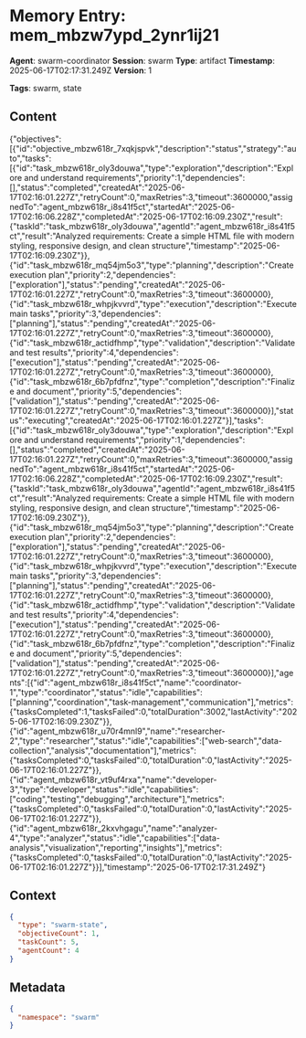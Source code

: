 # Memory Entry: mem_mbzw7ypd_2ynr1ij21

**Agent**: swarm-coordinator
**Session**: swarm
**Type**: artifact
**Timestamp**: 2025-06-17T02:17:31.249Z
**Version**: 1

**Tags**: swarm, state

## Content

{"objectives":[{"id":"objective_mbzw618r_7xqkjspvk","description":"status","strategy":"auto","tasks":[{"id":"task_mbzw618r_oly3douwa","type":"exploration","description":"Explore and understand requirements","priority":1,"dependencies":[],"status":"completed","createdAt":"2025-06-17T02:16:01.227Z","retryCount":0,"maxRetries":3,"timeout":3600000,"assignedTo":"agent_mbzw618r_i8s41f5ct","startedAt":"2025-06-17T02:16:06.228Z","completedAt":"2025-06-17T02:16:09.230Z","result":{"taskId":"task_mbzw618r_oly3douwa","agentId":"agent_mbzw618r_i8s41f5ct","result":"Analyzed requirements: Create a simple HTML file with modern styling, responsive design, and clean structure","timestamp":"2025-06-17T02:16:09.230Z"}},{"id":"task_mbzw618r_mq54jm5o3","type":"planning","description":"Create execution plan","priority":2,"dependencies":["exploration"],"status":"pending","createdAt":"2025-06-17T02:16:01.227Z","retryCount":0,"maxRetries":3,"timeout":3600000},{"id":"task_mbzw618r_whpjkvvrd","type":"execution","description":"Execute main tasks","priority":3,"dependencies":["planning"],"status":"pending","createdAt":"2025-06-17T02:16:01.227Z","retryCount":0,"maxRetries":3,"timeout":3600000},{"id":"task_mbzw618r_actidfhmp","type":"validation","description":"Validate and test results","priority":4,"dependencies":["execution"],"status":"pending","createdAt":"2025-06-17T02:16:01.227Z","retryCount":0,"maxRetries":3,"timeout":3600000},{"id":"task_mbzw618r_6b7pfdfnz","type":"completion","description":"Finalize and document","priority":5,"dependencies":["validation"],"status":"pending","createdAt":"2025-06-17T02:16:01.227Z","retryCount":0,"maxRetries":3,"timeout":3600000}],"status":"executing","createdAt":"2025-06-17T02:16:01.227Z"}],"tasks":[{"id":"task_mbzw618r_oly3douwa","type":"exploration","description":"Explore and understand requirements","priority":1,"dependencies":[],"status":"completed","createdAt":"2025-06-17T02:16:01.227Z","retryCount":0,"maxRetries":3,"timeout":3600000,"assignedTo":"agent_mbzw618r_i8s41f5ct","startedAt":"2025-06-17T02:16:06.228Z","completedAt":"2025-06-17T02:16:09.230Z","result":{"taskId":"task_mbzw618r_oly3douwa","agentId":"agent_mbzw618r_i8s41f5ct","result":"Analyzed requirements: Create a simple HTML file with modern styling, responsive design, and clean structure","timestamp":"2025-06-17T02:16:09.230Z"}},{"id":"task_mbzw618r_mq54jm5o3","type":"planning","description":"Create execution plan","priority":2,"dependencies":["exploration"],"status":"pending","createdAt":"2025-06-17T02:16:01.227Z","retryCount":0,"maxRetries":3,"timeout":3600000},{"id":"task_mbzw618r_whpjkvvrd","type":"execution","description":"Execute main tasks","priority":3,"dependencies":["planning"],"status":"pending","createdAt":"2025-06-17T02:16:01.227Z","retryCount":0,"maxRetries":3,"timeout":3600000},{"id":"task_mbzw618r_actidfhmp","type":"validation","description":"Validate and test results","priority":4,"dependencies":["execution"],"status":"pending","createdAt":"2025-06-17T02:16:01.227Z","retryCount":0,"maxRetries":3,"timeout":3600000},{"id":"task_mbzw618r_6b7pfdfnz","type":"completion","description":"Finalize and document","priority":5,"dependencies":["validation"],"status":"pending","createdAt":"2025-06-17T02:16:01.227Z","retryCount":0,"maxRetries":3,"timeout":3600000}],"agents":[{"id":"agent_mbzw618r_i8s41f5ct","name":"coordinator-1","type":"coordinator","status":"idle","capabilities":["planning","coordination","task-management","communication"],"metrics":{"tasksCompleted":1,"tasksFailed":0,"totalDuration":3002,"lastActivity":"2025-06-17T02:16:09.230Z"}},{"id":"agent_mbzw618r_u70r4mnl9","name":"researcher-2","type":"researcher","status":"idle","capabilities":["web-search","data-collection","analysis","documentation"],"metrics":{"tasksCompleted":0,"tasksFailed":0,"totalDuration":0,"lastActivity":"2025-06-17T02:16:01.227Z"}},{"id":"agent_mbzw618r_vt9uf4rxa","name":"developer-3","type":"developer","status":"idle","capabilities":["coding","testing","debugging","architecture"],"metrics":{"tasksCompleted":0,"tasksFailed":0,"totalDuration":0,"lastActivity":"2025-06-17T02:16:01.227Z"}},{"id":"agent_mbzw618r_2kxvhgagu","name":"analyzer-4","type":"analyzer","status":"idle","capabilities":["data-analysis","visualization","reporting","insights"],"metrics":{"tasksCompleted":0,"tasksFailed":0,"totalDuration":0,"lastActivity":"2025-06-17T02:16:01.227Z"}}],"timestamp":"2025-06-17T02:17:31.249Z"}

## Context

```json
{
  "type": "swarm-state",
  "objectiveCount": 1,
  "taskCount": 5,
  "agentCount": 4
}
```

## Metadata

```json
{
  "namespace": "swarm"
}
```
